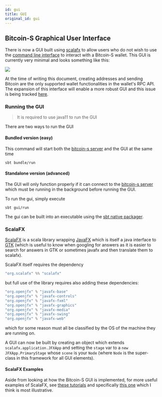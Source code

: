```yaml
---
id: gui
title: GUI
original_id: gui
---
```



## Bitcoin-S Graphical User Interface
There is now a GUI built using [scalafx](https://www.scalafx.org/) to allow users who do not wish to use the [command line interface](cli.md) to interact with a Bitcoin-S wallet.
This GUI is currently very minimal and looks something like this:

![](gui-snapshot.png)

At the time of writing this document, creating addresses and sending Bitcoin are the only supported wallet functionalities in the wallet's RPC API. The expansion of this interface will enable a more robust GUI and this issue is being tracked [here](https://github.com/bitcoin-s/bitcoin-s/issues/1284).

### Running the GUI

> It is required to use java11 to run the GUI

There are two ways to run the GUI

#### Bundled version (easy)

This command will start both the [bitcoin-s server](server.md) and the GUI at the same time

```bashrc
sbt bundle/run
```

#### Standalone version (advanced)

The GUI will only function properly if it can connect to the [bitcoin-s server](server.md) which must be
running in the background before running the GUI.

To run the gui, simply execute

```bashrc
sbt gui/run
```

The gui can be built into an executable using the [sbt native packager](https://www.scala-sbt.org/sbt-native-packager/).

### ScalaFX

[ScalaFX](https://www.scalafx.org/) is a scala library wrapping [JavaFX](https://openjfx.io/) which is itself a java interface to [GTK](https://www.gtk.org/) (which is useful to know when googling for answers as it is easier to search for answers in GTK or sometimes javafx and then translate them to scalafx).

ScalaFX itself requires the dependency

```scala
"org.scalafx" %% "scalafx"
```

but full use of the library requires also adding these dependencies:

```scala
"org.openjfx" % "javafx-base"
"org.openjfx" % "javafx-controls"
"org.openjfx" % "javafx-fxml"
"org.openjfx" % "javafx-graphics"
"org.openjfx" % "javafx-media"
"org.openjfx" % "javafx-swing"
"org.openjfx" % "javafx-web"
```

which for some reason must all be classified by the OS of the machine they are running on.

A GUI can now be built by creating an object which extends `scalafx.application.JFXApp` and setting the `stage` var to a `new JFXApp.PrimaryStage` whose `scene` is your `Node` (where `Node` is the super-class in this framework for all GUI elements).

#### ScalaFX Examples

Aside from looking at how the Bitcoin-S GUI is implemented, for more useful examples of ScalaFX, see [these tutorials](https://github.com/scalafx/ScalaFX-Tutorials) and specifically [this one](https://github.com/scalafx/ScalaFX-Tutorials/tree/master/slick-table) which I think is most illustrative.

